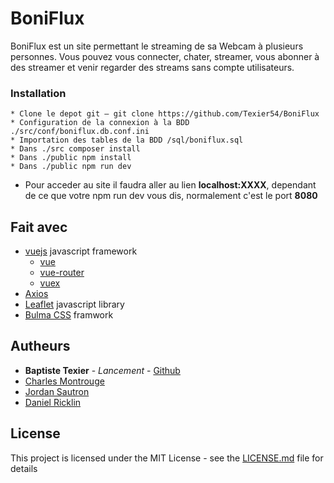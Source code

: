 ﻿# BoniFlux

BoniFlux est un site permettant le streaming de sa Webcam à plusieurs personnes. Vous pouvez vous connecter, chater, streamer, vous abonner à des streamer et venir regarder des streams sans compte utilisateurs.

### Installation

```
* Clone le depot git — git clone https://github.com/Texier54/BoniFlux
* Configuration de la connexion à la BDD ./src/conf/boniflux.db.conf.ini
* Importation des tables de la BDD /sql/boniflux.sql
* Dans ./src composer install
* Dans ./public npm install
* Dans ./public npm run dev
```
* Pour acceder au site il faudra aller au lien **localhost:XXXX**, dependant de ce que votre npm run dev vous dis, normalement c'est le port **8080**

## Fait avec

* [vuejs](https://github.com/vuejs) javascript framework
  * [vue](https://github.com/vuejs/vue)
  * [vue-router](https://github.com/vuejs/vue-router)
  * [vuex](https://github.com/vuejs/vuex)
* [Axios](https://github.com/axios/axios)
* [Leaflet](https://github.com/Leaflet/Leaflet) javascript library 
* [Bulma CSS](https://github.com/jgthms/bulma) framwork

## Autheurs

* **Baptiste Texier** - *Lancement* - [Github](https://github.com/texier54)
* [Charles Montrouge](https://github.com/Charles974)
* [Jordan Sautron](https://github.com/Voytsu)
* [Daniel Ricklin](https://github.com/DanielRicklin)

## License

This project is licensed under the MIT License - see the [LICENSE.md](LICENSE.md) file for details

